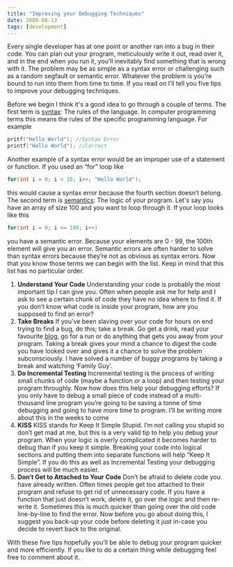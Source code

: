 ```yaml
---
title: "Improving your Debugging Techniques"
date: 2008-06-13
tags: [development]
---
```


Every single developer has at one point or another ran into a bug in their code. You can plan out your program, meticulously write it out, read over it, and in the end when you run it, you’ll inevitably find something that is wrong with it. The problem may be as simple as a syntax error or challenging such as a random segfault or semantic error. Whatever the problem is you’re bound to run into them from time to time. If you read on I’ll tell you five tips to improve your debugging techniques.

Before we begin I think it's a good idea to go through a couple of terms. The first term is [syntax](http://en.wikipedia.org/wiki/Syntax): The rules of the language. In computer programming terms this means the rules of the specific programming language. For example

```c
pritf("Hello World"); //Syntax Error
printf("Hello World"); //Correct
```

Another example of a syntax error would be an improper use of a statement or function. If you used an “for” loop like

```c
for(int i = 0; i < 10; i++; "Hello World");
```

this would cause a syntax error because the fourth section doesn’t belong.
The second term is [semantics](http://en.wikipedia.org/wiki/Semantics): The logic of your program. Let's say you have an array of size 100 and you want to loop through it. If your loop looks like this

```c
for(int i = 0; i <= 100; i++)
```

you have a semantic error. Because your elements are 0 - 99, the 100th element will give you an error. Semantic errors are often harder to solve than syntax errors because they’re not as obvious as syntax errors.
Now that you know those terms we can begin with the list. Keep in mind that this list has no particular order.

1. **Understand Your Code**
   Understanding your code is probably the most important tip I can give you. Often when people ask me for help and I ask to see a certain chunk of code they have no idea where to find it. If you don’t know what code is inside your program, how are you supposed to find an error?
2. **Take Breaks**
   If you’ve been slaving over your code for hours on end trying to find a bug, do this; take a break. Go get a drink, read your favourite [blog](https://web.archive.org/web/20080706200257/http://thedailywtf.com/), go for a run or do anything that gets you away from your program. Taking a break gives your mind a chance to digest the code you have looked over and gives it a chance to solve the problem subconsciously. I have solved a number of buggy programs by taking a break and watching ‘Family Guy’.
3. **Do Incremental Testing**
   Incremental testing is the process of writing small chunks of code (maybe a function or a loop) and then testing your program throughly. Now how does this help your debugging efforts? If you only have to debug a small piece of code instead of a multi-thousand line program you’re going to be saving a tonne of time debugging and going to have more time to program. I’ll be writing more about this in the weeks to come
4. **KISS**
   KISS stands for Keep It Simple Stupid. I’m not calling you stupid so don’t get mad at me, but this is a very valid tip to help you debug your program. When your logic is overly complicated it becomes harder to debug than if you keep it simple. Breaking your code into logical sections and putting them into separate functions will help “Keep It Simple”. If you do this as well as Incremental Testing your debugging process will be much easier.
5. **Don’t Get to Attached to Your Code**
   Don’t be afraid to delete code you have already written. Often times people get too attached to their program and refuse to get rid of unnecessary code. If you have a function that just doesn’t work, delete it, go over the logic and then re-write it. Sometimes this is much quicker than going over the old code line-by-line to find the error. Now before you go about doing this, I suggest you back-up your code before deleting it just in-case you decide to revert back to the original.

With these five tips hopefully you’ll be able to debug your program quicker and more efficiently. If you like to do a certain thing while debugging feel free to comment about it.
